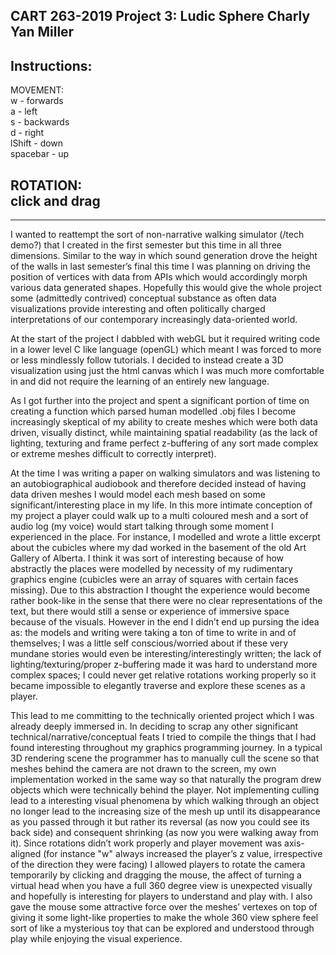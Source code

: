 CART 263-2019
Project 3: Ludic Sphere
Charly Yan Miller
---------------------------
Instructions:
------------
  MOVEMENT:  
    w - forwards  
    a - left  
    s - backwards  
    d - right  
    lShift - down  
    spacebar - up  

  ROTATION:  
    click and drag
------------

--------------------------

I wanted to reattempt the sort of non-narrative walking simulator (/tech demo?) that I created in the first semester but this time in all three dimensions. Similar to the way in which sound generation drove the height of the walls in last semester’s final this time I was planning on driving the position of vertices with data from APIs which would accordingly morph various data generated shapes. Hopefully this would give the whole project some (admittedly contrived) conceptual substance as often data visualizations provide interesting and often politically charged interpretations of our contemporary increasingly data-oriented world.

At the start of the project I dabbled with webGL but it required writing code in a lower level C like language (openGL) which meant I was forced to more or less mindlessly follow tutorials. I decided to instead create a 3D visualization using just the html canvas which I was much more comfortable in and did not require the learning of an entirely new language.

As I got further into the project and spent a significant portion of time on creating a function which parsed human modelled .obj files I become increasingly skeptical of my ability to create meshes which were both data driven, visually distinct, while maintaining spatial readability (as the lack of lighting, texturing and frame perfect z-buffering of any sort made complex or extreme meshes difficult to correctly interpret).

At the time I was writing a paper on walking simulators and was listening to an autobiographical audiobook and therefore decided instead of having data driven meshes I would model each mesh based on some significant/interesting place in my life. In this more intimate conception of my project a player could walk up to a multi coloured mesh and a sort of audio log (my voice) would start talking through some moment I experienced in the place. For instance, I modelled and wrote a little excerpt about the cubicles where my dad worked in the basement of the old Art Gallery of Alberta. I think it was sort of interesting because of how abstractly the places were modelled by necessity of my rudimentary graphics engine (cubicles were an array of squares with certain faces missing). Due to this abstraction I thought the experience would become rather book-like in the sense that there were no clear representations of the text, but there would still a sense or experience of immersive space because of the visuals. However in the end I didn’t end up pursing the idea as: the models and writing were taking a ton of time to write in and of themselves; I was a little self conscious/worried about if these very mundane stories would even be interesting/interestingly written; the lack of lighting/texturing/proper z-buffering made it was hard to understand more complex spaces; I could never get relative rotations working properly so it became impossible to elegantly traverse and explore these scenes as a player.

This lead to me committing to the technically oriented project which I was already deeply immersed in. In deciding to scrap any other significant technical/narrative/conceptual feats I tried to compile the things that I had found interesting throughout my graphics programming journey. In a typical 3D rendering scene the programmer has to manually cull the scene so that meshes behind the camera are not drawn to the screen, my own implementation worked in the same way so that naturally the program drew objects which were technically behind the player. Not implementing culling lead to a interesting visual phenomena by which walking through an object no longer lead to the increasing size of the mesh up until its disappearance as you passed through it but rather its reversal (as now you could see its back side) and consequent shrinking (as now you were walking away from it). Since rotations didn’t work properly and player movement was axis-aligned (for instance "w" always increased the player’s z value, irrespective of the direction they were facing) I allowed players to rotate the camera temporarily by clicking and dragging the mouse, the affect of turning a virtual head when you have a full 360 degree view is unexpected visually and hopefully is interesting for players to understand and play with. I also gave the mouse some attractive force over the meshes’ vertexes on top of giving it some light-like properties to make the whole 360 view sphere feel sort of like a mysterious toy that can be explored and understood through play while enjoying the visual experience.
